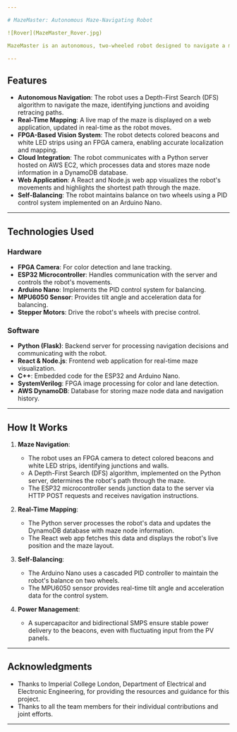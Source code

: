 ```yaml
---

# MazeMaster: Autonomous Maze-Navigating Robot

![Rover](MazeMaster_Rover.jpg)

MazeMaster is an autonomous, two-wheeled robot designed to navigate a maze while mapping its layout in real-time. The robot utilizes an FPGA-based camera, accelerometer, gyroscope, compass, and wheel encoders to detect and avoid illuminated maze walls. It communicates with a cloud server to process navigation instructions and display a live map of the maze on a web application. This project combines robotics, embedded systems, cloud computing, and web development to deliver a fully functional autonomous navigation system.

---
```


## Features

- **Autonomous Navigation**: The robot uses a Depth-First Search (DFS) algorithm to navigate the maze, identifying junctions and avoiding retracing paths.
- **Real-Time Mapping**: A live map of the maze is displayed on a web application, updated in real-time as the robot moves.
- **FPGA-Based Vision System**: The robot detects colored beacons and white LED strips using an FPGA camera, enabling accurate localization and mapping.
- **Cloud Integration**: The robot communicates with a Python server hosted on AWS EC2, which processes data and stores maze node information in a DynamoDB database.
- **Web Application**: A React and Node.js web app visualizes the robot's movements and highlights the shortest path through the maze.
- **Self-Balancing**: The robot maintains balance on two wheels using a PID control system implemented on an Arduino Nano.

---

## Technologies Used

### Hardware
- **FPGA Camera**: For color detection and lane tracking.
- **ESP32 Microcontroller**: Handles communication with the server and controls the robot's movements.
- **Arduino Nano**: Implements the PID control system for balancing.
- **MPU6050 Sensor**: Provides tilt angle and acceleration data for balancing.
- **Stepper Motors**: Drive the robot's wheels with precise control.

### Software
- **Python (Flask)**: Backend server for processing navigation decisions and communicating with the robot.
- **React & Node.js**: Frontend web application for real-time maze visualization.
- **C++**: Embedded code for the ESP32 and Arduino Nano.
- **SystemVerilog**: FPGA image processing for color and lane detection.
- **AWS DynamoDB**: Database for storing maze node data and navigation history.

---

## How It Works

1. **Maze Navigation**:
   - The robot uses an FPGA camera to detect colored beacons and white LED strips, identifying junctions and walls.
   - A Depth-First Search (DFS) algorithm, implemented on the Python server, determines the robot's path through the maze.
   - The ESP32 microcontroller sends junction data to the server via HTTP POST requests and receives navigation instructions.

2. **Real-Time Mapping**:
   - The Python server processes the robot's data and updates the DynamoDB database with maze node information.
   - The React web app fetches this data and displays the robot's live position and the maze layout.

3. **Self-Balancing**:
   - The Arduino Nano uses a cascaded PID controller to maintain the robot's balance on two wheels.
   - The MPU6050 sensor provides real-time tilt angle and acceleration data for the control system.

4. **Power Management**:
   - A supercapacitor and bidirectional SMPS ensure stable power delivery to the beacons, even with fluctuating input from the PV panels.

---

## Acknowledgments

- Thanks to Imperial College London, Department of Electrical and Electronic Engineering, for providing the resources and guidance for this project.
- Thanks to all the team members for their individual contributions and joint efforts.
---
